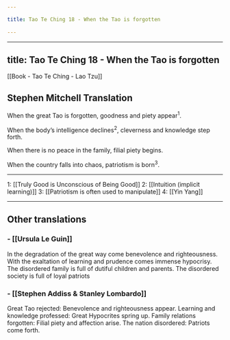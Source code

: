```yaml
---
title: Tao Te Ching 18 - When the Tao is forgotten 
---
```

---
title: Tao Te Ching 18 - When the Tao is forgotten
---
[[Book - Tao Te Ching - Lao Tzu]]

## Stephen Mitchell Translation
When the great Tao is forgotten,
goodness and piety appear<sup>1</sup>.

When the body’s intelligence declines<sup>2</sup>,
cleverness and knowledge step forth.

When there is no peace in the family,
filial piety begins.

When the country falls into chaos,
patriotism is born<sup>3</sup>.

-------------------

1: [[Truly Good is Unconscious of Being Good]]
2: [[Intuition (implicit learning)]]
3: [[Patriotism is often used to manipulate]]
4: [[Yin Yang]]

-------------------

## Other translations 
### -  [[Ursula Le Guin]]
In the degradation of the great way
come benevolence and righteousness.
With the exaltation of learning and prudence
comes immense hypocrisy.
The disordered family
is full of dutiful children and parents.
The disordered society
is full of loyal patriots

### - [[Stephen Addiss & Stanley Lombardo]]
Great Tao rejected: Benevolence and righteousness appear.
Learning and knowledge professed: Great Hypocrites spring up.
Family relations forgotten: Filial piety and affection arise.
The nation disordered: Patriots come forth.
